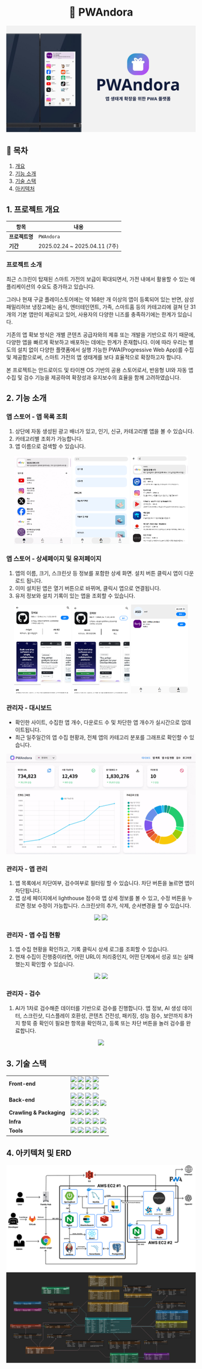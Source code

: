 <h1 align="center">📱 PWAndora</h1>
<p align="center">
  <img src="readme/PWAndora.jpg" alt="PWAndora Logo" width="600"/>
</p>


## 📌 목차

1. [개요](#1-프로젝트-개요)
2. [기능 소개](#2-기능-소개)
3. [기술 스택](#3-기술-스택)
4. [아키텍처](#4-아키텍처-및-erd)

##  1. 프로젝트 개요

| 항목 | 내용 |
| --- | --- |
| <b>프로젝트명</b> | `PWAndora` |
| <b>기간</b> | 2025.02.24 ~ 2025.04.11 (7주) |  

### 프로젝트 소개
최근 스크린이 탑재된 스마트 가전의 보급이 확대되면서, 가전 내에서 활용할 수 있는 애플리케이션의 수요도 증가하고 있습니다.

그러나 현재 구글 플레이스토어에는 약 168만 개 이상의 앱이 등록되어 있는 반면, 삼성 패밀리허브 냉장고에는 음식, 엔터테인먼트, 가족, 스마트홈 등의 카테고리에 걸쳐 단 31개의 기본 앱만이 제공되고 있어, 사용자의 다양한 니즈를 충족하기에는 한계가 있습니다.

기존의 앱 확보 방식은 개별 콘텐츠 공급자와의 제휴 또는 개발을 기반으로 하기 때문에, 다양한 앱을 빠르게 확보하고 배포하는 데에는 한계가 존재합니다.
이에 따라 우리는 별도의 설치 없이 다양한 플랫폼에서 실행 가능한 PWA(Progressive Web App)를 수집 및 제공함으로써, 스마트 가전의 앱 생태계를 보다 효율적으로 확장하고자 합니다.

본 프로젝트는 안드로이드 및 타이젠 OS 기반의 공용 스토어로서, 반응형 UI와 자동 앱 수집 및 검수 기능을 제공하여 확장성과 유지보수의 효율을 함께 고려하였습니다.

## 2. 기능 소개
### 앱 스토어 - 앱 목록 조회
1. 상단에 자동 생성된 광고 배너가 있고, 인기, 신규, 카테고리별 앱을 볼 수 있습니다.
2. 카테고리별 조회가 가능합니다.
3. 앱 이름으로 검색할 수 있습니다.
<p align="center">
  <img width="30%" src="./readme/store-home.gif">
  <img width="30%" src="./readme/store-category.png">
  <img width="30%" src="./readme/store-search.png">
</p>

### 앱 스토어 - 상세페이지 및 유저페이지
1. 앱의 이름, 크기, 스크린샷 등 정보를 포함한 상세 화면. 설치 버튼 클릭시 앱이 다운로드 됩니다.
2. 이미 설치된 앱은 열기 버튼으로 바뀌며, 클릭시 앱으로 연결됩니다.
3. 유저 정보와 설치 기록이 있는 앱을 조회할 수 있습니다.
<p align="center">
  <img width="30%" src="./readme/store-detail.png">
  <img width="30%" src="./readme/store-installed.png">
  <img width="30%" src="./readme/store-user.png">
</p>

### 관리자 - 대시보드
- 확인한 사이트, 수집한 앱 개수, 다운로드 수 및 차단한 앱 개수가 실시간으로 업데이트됩니다. 
- 최근 일주일간의 앱 수집 현황과, 전체 앱의 카테고리 분포를 그래프로 확인할 수 있습니다.

<p align="center">
  <img width="100%" src="./readme/monitor-dashboard.gif">
</p>

### 관리자 - 앱 관리
1. 앱 목록에서 차단여부, 검수여부로 필터링 할 수 있습니다. 차단 버튼을 눌르면 앱이 차단됩니다.
2. 앱 상세 페이지에서 lighthouse 점수와 앱 상세 정보를 볼 수 있고, 수정 버튼을 누르면 정보 수정이 가능합니다. 스크린샷의 추가, 삭제, 순서변경을 할 수 있습니다.

<p align="center">
  <img width="100%" src="./readme/monitor-app-list.gif">
  <img width="100%" src="./readme/monitor-app-detail.gif">
</p>

### 관리자 - 앱 수집 현황
1. 앱 수집 현황을 확인하고, 기록 클릭시 상세 로그를 조회할 수 있습니다.
2. 현재 수집이 진행중이라면, 어떤 URL이 처리중인지, 어떤 단계에서 성공 또는 실패했는지 확인할 수 있습니다.

<p align="center">
  <img width="100%" src="./readme/monitor-logs.gif">
  <img width="100%" src="./readme/monitor-processing.gif">
</p>

### 관리자 - 검수
1. AI가 1차로 검수해준 데이터를 기반으로 검수를 진행합니다. 
앱 정보, AI 생성 데이터, 스크린샷, 디스플레이 호환성, 콘텐츠 건전성, 패키징, 성능 점수, 보안까지 8가지 항묵 중 확인이 필요한 항목을 확인하고, 등록 또는 차단 버튼을 놀러 검수를 완료합니다.

<p align="center">
  <img width="100%" src="./readme/monitor-confirm.gif">
</p>

## 3. 기술 스택

<table>
    <tr>
    <td><b>Front-end</b></td>
    <td>
<img src="https://img.shields.io/badge/react-61DAFB?style=flat-square&logo=react&logoColor=black">
<img src="https://img.shields.io/badge/Npm-CB3837?style=flat-square&logo=Npm&logoColor=white"/>
<img src="https://img.shields.io/badge/typescript-3178C6?style=flat-square&logo=typescript&logoColor=white">
<img src="https://img.shields.io/badge/TanStack_Query-FF4154?style=flat-square&logo=react-query&logoColor=white">
<br>
<img src="https://img.shields.io/badge/HTML5-E34F26?style=flat-square&logo=html5&logoColor=white"/>
<img src="https://img.shields.io/badge/CSS3-1572B6?style=flat-square&logo=css3&logoColor=white"/>
<img src="https://img.shields.io/badge/tailwindcss-06B6D4?style=flat-square&logo=tailwindcss&logoColor=white">
<img src="https://img.shields.io/badge/Android_Studio-3DDC84?style=flat-square&logo=androidstudio&logoColor=white">
    </td>
    </tr>
    <tr>
        <td><b>Back-end</b></td>
        <td><img src="https://img.shields.io/badge/Java-007396?style=flat-square&logo=Java&logoColor=white"/>
<img src="https://img.shields.io/badge/Spring Boot-6DB33F?style=flat-square&logo=Spring Boot&logoColor=white"/>
<img src="https://img.shields.io/badge/Spring Security-6DB33F?style=flat-square&logo=Spring Security&logoColor=white"/>
<img src="https://img.shields.io/badge/Gradle-C71A36?style=flat-square&logo=Gradle&logoColor=white"/>
<br>
<img src="https://img.shields.io/badge/MySql-4479A1?style=flat-square&logo=mysql&logoColor=white">
<img src="https://img.shields.io/badge/JPA-59666C?style=flat-square&logo=Hibernate&logoColor=white"/>
<img src="https://img.shields.io/badge/Redis-DC382D?style=flat-square&logo=Redis&logoColor=white"/>
<img src="https://img.shields.io/badge/Elasticsearch-005571?style=flat-square&logo=Elasticsearch&logoColor=white"/>
<img src="https://img.shields.io/badge/logstash-005571?style=flat-square&logo=logstash&logoColor=white">

<br>

</td>
    </tr>
    <tr>
    <td><b>Crawling & Packaging</b></td>
    <td>
<img src="https://img.shields.io/badge/express-000000?style=flat-square&logo=express&logoColor=white">
<img src="https://img.shields.io/badge/ChatGPT-412991?style=flat-square&logo=openai&logoColor=white">
<img src="https://img.shields.io/badge/node.js-339933?style=flat-square&logo=nodedotjs&logoColor=white">
<img src="https://img.shields.io/badge/playwright-2EAD33?style=flat-square&logo=playwright&logoColor=white">


   </td>
    </tr>
    <tr>
    <td><b>Infra</b></td>
    <td>
<img src="https://img.shields.io/badge/AWS-232F3E?style=flat-square&logo=amazon aws&logoColor=white"/>
<img src="https://img.shields.io/badge/Docker-4479A1?style=flat-square&logo=Docker&logoColor=white"/>
<img src="https://img.shields.io/badge/NGINX-009639?style=flat-square&logo=NGINX&logoColor=white"/>
<img src="https://img.shields.io/badge/Jenkins-D24939?style=flat-square&logo=Jenkins&logoColor=white"/>
<img src="https://img.shields.io/badge/AWS S3-569A31?style=flat-square&logo=Amazon S3&logoColor=white"/>

</td>
    <tr>
    <td><b>Tools</b></td>
    <td>
    <img src="https://img.shields.io/badge/Notion-333333?style=flat-square&logo=Notion&logoColor=white"/>
    <img src="https://img.shields.io/badge/Figma-F24E1E?style=flat-square&logo=Figma&logoColor=white"/>
    <img src="https://img.shields.io/badge/GitLab-FCA121?style=flat-square&logo=GitLab&logoColor=white"/>
<img src="https://img.shields.io/badge/JIRA-0052CC?style=flat-square&logo=JIRA Software&logoColor=white"/>
<img src="https://img.shields.io/badge/Mattermost-0058CC?style=flat-square&logo=Mattermost&logoColor=white"/>
    </td>
    </tr>
</table>

## 4. 아키텍처 및 ERD

  <img src="readme/architecture.jpg" alt="architecture"/>

  <img src="readme/PWAndora-erd.png" alt="erd"/>  
